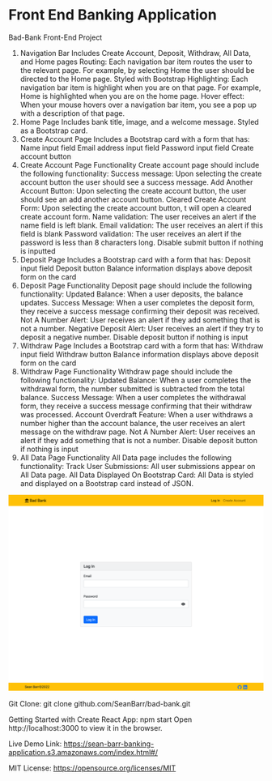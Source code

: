 # Front End Banking Application
Bad-Bank Front-End Project
 1. Navigation Bar
Includes Create Account, Deposit, Withdraw, All Data, and Home pages
Routing: Each navigation bar item routes the user to the relevant page. For example, by selecting Home the user should be directed to the Home page.
Styled with Bootstrap
Highlighting: Each navigation bar item is highlight when you are on that page. For example, Home is highlighted when you are on the home page.
Hover effect: When your mouse hovers over a navigation bar item, you see a pop up with a description of that page.
2. Home Page
Includes bank title, image, and a welcome message.
Styled as a Bootstrap card.
3. Create Account Page
Includes a Bootstrap card with a form that has:
Name input field
Email address input field
Password input field
Create account button
4. Create Account Page Functionality
Create account page should include the following functionality:
Success message: Upon selecting the create account button the user should see a success message.
Add Another Account Button: Upon selecting the create account button, the user should see an add another account button.
Cleared Create Account Form: Upon selecting the create account button, t will open a cleared create account form.
Name validation: The user receives an alert if the name field is left blank.
Email validation: The user receives an alert if this field is blank
Password validation: The user receives an alert if the password is less than 8 characters long.
Disable submit button if nothing is inputted
5. Deposit Page
Includes a Bootstrap card with a form that has:
Deposit input field
Deposit button
Balance information displays above deposit form on the card
6. Deposit Page Functionality
Deposit page should include the following functionality:
Updated Balance: When a user deposits, the balance updates.
Success Message: When a user completes the deposit form, they receive a success message confirming their deposit was received.
Not A Number Alert: User receives an alert if they add something that is not a number.
Negative Deposit Alert: User receives an alert if they try to deposit a negative number.
Disable deposit button if nothing is input
7. Withdraw Page
Includes a Bootstrap card with a form that has:
Withdraw input field
Withdraw button
Balance information displays above deposit form on the card
8. Withdraw Page Functionality
Withdraw page should include the following functionality:
Updated Balance: When a user completes the withdrawal form, the number submitted is subtracted from the total balance.
Success Message: When a user completes the withdrawal form, they receive a success message confirming that their withdraw was processed.
Account Overdraft Feature: When a user withdraws a number higher than the account balance, the user receives an alert message on the withdraw page.
Not A Number Alert: User receives an alert if they add something that is not a number.
Disable deposit button if nothing is input
9. All Data Page Functionality
All Data page includes the following functionality:
Track User Submissions: All user submissions appear on All Data page.
All Data Displayed On Bootstrap Card: All Data is styled and displayed on a Bootstrap card instead of JSON.


![BadBank preview picture](https://github.com/SeanBarr/bad-bank/blob/main/image/preview.png?raw=true)

Git Clone: 
git clone github.com/SeanBarr/bad-bank.git

Getting Started with Create React App:
npm start 
Open http://localhost:3000 to view it in the browser.

Live Demo Link: https://sean-barr-banking-application.s3.amazonaws.com/index.html#/

MIT License: https://opensource.org/licenses/MIT
